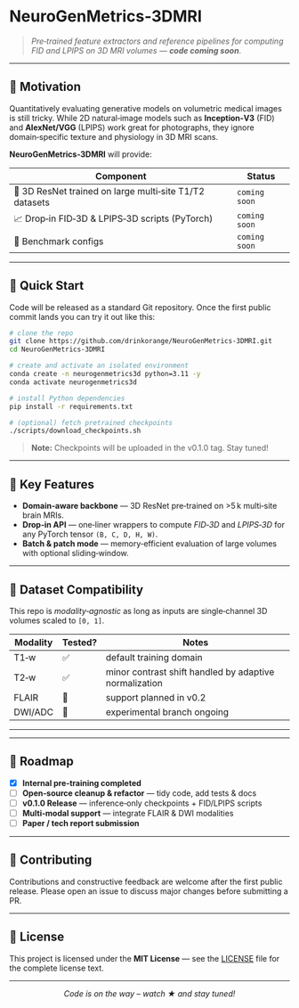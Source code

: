 # NeuroGenMetrics‑3DMRI

> *Pre‑trained feature extractors and reference pipelines for computing FID and LPIPS on 3D MRI volumes — **code coming soon***.

---

## 🌟 Motivation

Quantitatively evaluating generative models on volumetric medical images is still tricky.
While 2D natural‑image models such as **Inception‑V3** (FID) and **AlexNet/VGG** (LPIPS) work great for photographs, they ignore domain‑specific texture and physiology in 3D MRI scans.

**NeuroGenMetrics‑3DMRI** will provide:

| Component                                                                | Status        |
| ------------------------------------------------------------------------ | ------------- |
| 🧠 3D ResNet trained on large multi‑site T1/T2 datasets                  | `coming soon` |
| 📈 Drop‑in FID‑3D & LPIPS‑3D scripts (PyTorch)                           | `coming soon` |
| 🔬 Benchmark configs                                                     | `coming soon` |

---

## 🚀 Quick Start

Code will be released as a standard Git repository. Once the first public commit lands you can try it out like this:

```bash
# clone the repo
git clone https://github.com/drinkorange/NeuroGenMetrics-3DMRI.git
cd NeuroGenMetrics-3DMRI

# create and activate an isolated environment
conda create -n neurogenmetrics3d python=3.11 -y
conda activate neurogenmetrics3d

# install Python dependencies
pip install -r requirements.txt

# (optional) fetch pretrained checkpoints
./scripts/download_checkpoints.sh
```

> **Note:** Checkpoints  will be uploaded in the v0.1.0 tag. Stay tuned!

---

## 🔑 Key Features

* **Domain‑aware backbone** — 3D ResNet pre‑trained on >5 k multi‑site brain MRIs.
* **Drop‑in API** — one‑liner wrappers to compute *FID‑3D* and *LPIPS‑3D* for any PyTorch tensor `(B, C, D, H, W)`.
* **Batch & patch mode** — memory‑efficient evaluation of large volumes with optional sliding‑window.

---

## 📂 Dataset Compatibility

This repo is *modality‑agnostic* as long as inputs are single‑channel 3D volumes scaled to `[0, 1]`.

| Modality | Tested? | Notes                                                  |
| -------- | ------- | ------------------------------------------------------ |
| T1‑w     | ✅       | default training domain                                |
| T2‑w     | ✅       | minor contrast shift handled by adaptive normalization |
| FLAIR    | 🚧      | support planned in v0.2                                |
| DWI/ADC  | 🚧      | experimental branch ongoing                            |

---

---

## 📅 Roadmap

* [x] **Internal pre‑training completed**
* [ ] **Open‑source cleanup & refactor** — tidy code, add tests & docs
* [ ] **v0.1.0 Release** — inference‑only checkpoints + FID/LPIPS scripts
* [ ] **Multi‑modal support** — integrate FLAIR & DWI modalities
* [ ] **Paper / tech report submission**

---

## 🤝 Contributing

Contributions and constructive feedback are welcome after the first public release. Please open an issue to discuss major changes before submitting a PR.

---

## 📄 License

This project is licensed under the **MIT License** — see the [LICENSE](LICENSE) file for the complete license text.

---

<p align="center">
  <em>Code is on the way – watch ★ and stay tuned!</em>
</p>

